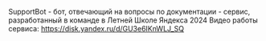 SupportBot - бот, отвечающий на вопросы по документации - 
сервис, разработанный в команде в Летней Школе Яндекса 2024
Видео работы сервиса: https://disk.yandex.ru/d/GU3e6IKnWLJ_SQ
